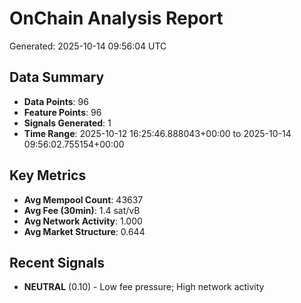 # OnChain Analysis Report
Generated: 2025-10-14 09:56:04 UTC

## Data Summary
- **Data Points**: 96
- **Feature Points**: 96
- **Signals Generated**: 1
- **Time Range**: 2025-10-12 16:25:46.888043+00:00 to 2025-10-14 09:56:02.755154+00:00

## Key Metrics
- **Avg Mempool Count**: 43637
- **Avg Fee (30min)**: 1.4 sat/vB
- **Avg Network Activity**: 1.000
- **Avg Market Structure**: 0.644

## Recent Signals
- **NEUTRAL** (0.10) - Low fee pressure; High network activity
